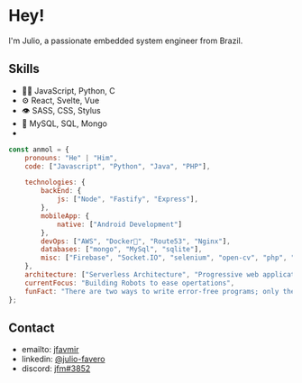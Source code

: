 
# Hey!
I'm Julio, a passionate embedded system engineer from Brazil.


## Skills
- 👨‍💻 JavaScript, Python, C
- ⚙️ React, Svelte, Vue
- 👁️ SASS, CSS, Stylus
- 💽 MySQL, SQL, Mongo
- 
```javascript
const anmol = {
    pronouns: "He" | "Him",
    code: ["Javascript", "Python", "Java", "PHP"],

    technologies: {
        backEnd: {
            js: ["Node", "Fastify", "Express"],
        },
        mobileApp: {
            native: ["Android Development"]
        },
        devOps: ["AWS", "Docker🐳", "Route53", "Nginx"],
        databases: ["mongo", "MySql", "sqlite"],
        misc: ["Firebase", "Socket.IO", "selenium", "open-cv", "php", "SuiteApp"]
    },
    architecture: ["Serverless Architecture", "Progressive web applications", "Single page applications"],
    currentFocus: "Building Robots to ease opertations",
    funFact: "There are two ways to write error-free programs; only the third one works"
};
```

## Contact
- emailto: [jfavmir](jfavmir@gmail.com) 
- linkedin: [@julio-favero](#)
- discord: [jfm#3852](./)
